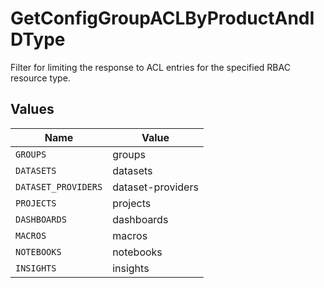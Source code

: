 # GetConfigGroupACLByProductAndIDType

Filter for limiting the response to ACL entries for the specified RBAC resource type.


## Values

| Name                | Value               |
| ------------------- | ------------------- |
| `GROUPS`            | groups              |
| `DATASETS`          | datasets            |
| `DATASET_PROVIDERS` | dataset-providers   |
| `PROJECTS`          | projects            |
| `DASHBOARDS`        | dashboards          |
| `MACROS`            | macros              |
| `NOTEBOOKS`         | notebooks           |
| `INSIGHTS`          | insights            |
